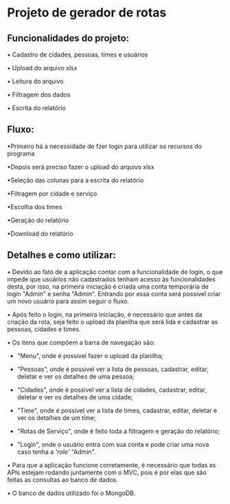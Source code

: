 # Projeto de gerador de rotas

## Funcionalidades do projeto:


• Cadastro de cidades, pessoas, times e usuários

• Upload do arquivo xlsx

• Leitura do arquivo

• Filtragem dos dados

• Escrita do relatório

## Fluxo:


•Primeiro há a necessidade de fzer login para utilizar os recursos do programa

•Depois será preciso fazer o upload do arquivo xlsx

•Seleção das colunas para a escrita do relatório

•Filtragem por cidade e serviço

•Escolha dos times

•Geração do relatório

•Download do relatório

## Detalhes e como utilizar:


• Devido ao fato de a aplicação contar com a funcionalidade de login, o que impede que usuários não cadastrados tenham acesso às funcionalidades desta, por isso, na primeira iniciação é criada uma conta temporária de login "Admin" e senha "Admin". Entrando por essa conta será possível criar um novo usuário para assim seguir o fluxo.


• Após feito o login, na primeira iniciação, é necessário que antes da criação da rota, seja feito o upload da planilha que será lida e cadastrar as pessoas, cidades e times.


• Os itens que compõem a barra de navegação são: 

- "Menu", onde é possível fazer o upload da planilha;

- "Pessoas", onde é possivel ver a lista de pessoas, cadastrar, editar, deletar e ver os detalhes de uma pessoa;

- "Cidades", onde é possivel ver a lista de cidades, cadastrar, editar, deletar e ver os detalhes de uma cidade;

- "Time", onde é possível ver a lista de times, cadastrar, editar, deletar e ver os detalhes de um time;

- "Rotas de Serviço", onde é feito toda a filtragem e geração do relatório;

- "Login", onde o usuário entra com sua conta e pode criar uma nova caso tenha a *'role'* "Admin".

• Para que a aplicação funcione corretamente, é necessário que todas as APIs estejam rodando juntamente com o MVC, pois é por elas que são feitas as consultas ao banco de dados.

• O banco de dados utilizado foi o MongoDB.


